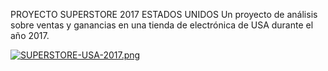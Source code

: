 PROYECTO SUPERSTORE 2017 ESTADOS UNIDOS
Un proyecto de análisis sobre ventas y ganancias en una tienda de electrónica de USA durante el año 2017.

[![SUPERSTORE-USA-2017.png](https://i.postimg.cc/ZRkKn2Ck/SUPERSTORE-USA-2017.png)](https://postimg.cc/Ny4wPN6b)
